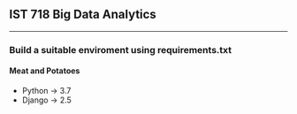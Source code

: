 ## IST 718 Big Data Analytics
<hr>

### Build a suitable enviroment using requirements.txt
#### Meat and Potatoes
- Python -> 3.7
- Django -> 2.5
